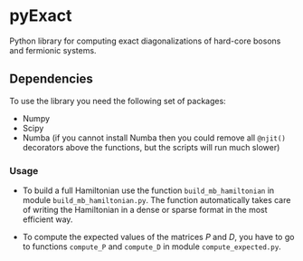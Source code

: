 # pyExact
Python library for computing exact diagonalizations of hard-core bosons
and fermionic systems.

## Dependencies

To use the library you need the following set of packages:
* Numpy
* Scipy
* Numba (if you cannot install Numba then you could remove all
    `@njit()` decorators above the functions, but the scripts will run
     much slower)

### Usage

* To build a full Hamiltonian use the function `build_mb_hamiltonian` in
module `build_mb_hamiltonian.py`. The function automatically takes care of
writing the Hamiltonian in a dense or sparse format in the most
efficient way.

* To compute the expected values of the matrices *P* and *D*, you have
to go to functions `compute_P` and `compute_D` in module
`compute_expected.py`.
